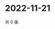 # 2022-11-21

共 0 条

<!-- BEGIN WEIBO -->
<!-- 最后更新时间 Mon Nov 21 2022 06:14:12 GMT+0800 (China Standard Time) -->

<!-- END WEIBO -->
